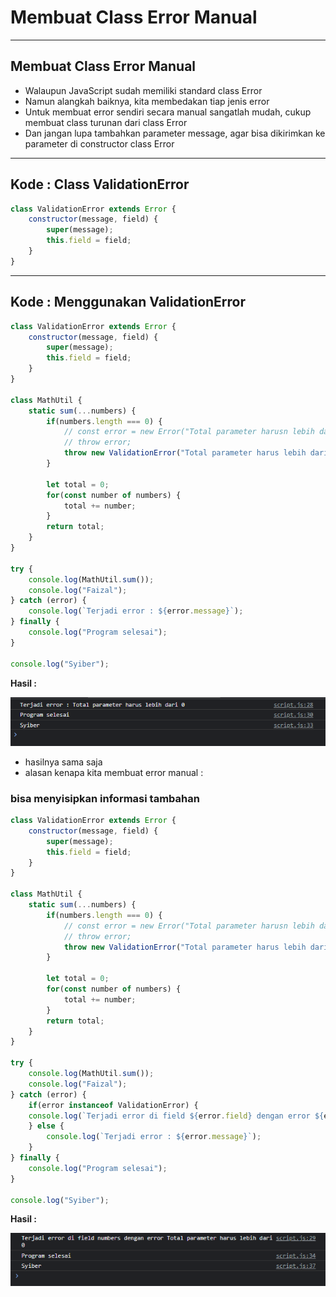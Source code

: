 # Membuat Class Error Manual

---

## Membuat Class Error Manual

- Walaupun JavaScript sudah memiliki standard class Error
- Namun alangkah baiknya, kita membedakan tiap jenis error
- Untuk membuat error sendiri secara manual sangatlah mudah, cukup membuat class turunan dari class Error
- Dan jangan lupa tambahkan parameter message, agar bisa dikirimkan ke parameter di constructor class Error

---

## Kode : Class ValidationError 

```js
class ValidationError extends Error {
    constructor(message, field) {
        super(message);
        this.field = field;
    }
}
```

---

## Kode : Menggunakan ValidationError

```js
class ValidationError extends Error {
    constructor(message, field) {
        super(message);
        this.field = field;
    }
}

class MathUtil {
    static sum(...numbers) {
        if(numbers.length === 0) {
            // const error = new Error("Total parameter harusn lebih dari 0");
            // throw error;
            throw new ValidationError("Total parameter harus lebih dari 0");
        }

        let total = 0;
        for(const number of numbers) {
            total += number;
        }
        return total;
    }
}

try {
    console.log(MathUtil.sum());
    console.log("Faizal");
} catch (error) {
    console.log(`Terjadi error : ${error.message}`);
} finally {
    console.log("Program selesai");
}

console.log("Syiber");
```

**Hasil :**

![1](../assets/img/25/1.PNG)

- hasilnya sama saja
- alasan kenapa kita membuat error manual : 

### bisa menyisipkan informasi tambahan

```js
class ValidationError extends Error {
    constructor(message, field) {
        super(message);
        this.field = field;
    }
}

class MathUtil {
    static sum(...numbers) {
        if(numbers.length === 0) {
            // const error = new Error("Total parameter harusn lebih dari 0");
            // throw error;
            throw new ValidationError("Total parameter harus lebih dari 0", "numbers");
        }

        let total = 0;
        for(const number of numbers) {
            total += number;
        }
        return total;
    }
}

try {
    console.log(MathUtil.sum());
    console.log("Faizal");
} catch (error) {
    if(error instanceof ValidationError) {
    console.log(`Terjadi error di field ${error.field} dengan error ${error.message}`);
    } else {
        console.log(`Terjadi error : ${error.message}`);
    }
} finally {
    console.log("Program selesai");
}

console.log("Syiber");
```

**Hasil :**

![2](../assets/img/25/2.PNG)